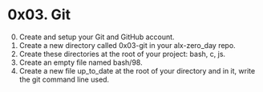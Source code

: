 # 0x03. Git
0. Create and setup your Git and GitHub account.
1. Create a new directory called 0x03-git in your alx-zero_day repo.
2. Create these directories at the root of your project: bash, c, js.
3. Create an empty file named bash/98.
4. Create a new file up_to_date at the root of your directory and in it, write the git command line used.
